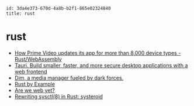 ```
id: 3da4e373-670d-4a8b-b2f1-865e02324840
title: rust
```

# rust

* [How Prime Video updates its app for more than 8,000 device types - Rust/WebAssembly][2]
* [Tauri. Build smaller, faster, and more secure desktop applications with a web frontend][1]
* [Dim, a media manager fueled by dark forces.][3]
* [Rust by Example][4]
* [Are we web yet?][5]
* [Rewriting sysctl(8) in Rust: systeroid][6]

[1]: https://tauri.studio/en/
[2]: https://www.amazon.science/blog/how-prime-video-updates-its-app-for-more-than-8-000-device-types
[3]: https://github.com/Dusk-Labs/dim
[4]: https://doc.rust-lang.org/rust-by-example/index.html
[5]: https://www.arewewebyet.org/
[6]: https://blog.orhun.dev/rewriting-sysctl-in-rust/
